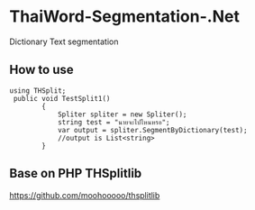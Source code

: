 # ThaiWord-Segmentation-.Net
Dictionary Text segmentation
## How to use
```
using THSplit;
 public void TestSplit1()
        {
            Spliter spliter = new Spliter();
            string test = "นายจะไปไหนหรอ";
            var output = spliter.SegmentByDictionary(test);
            //output is List<string>
        }
```
## Base on PHP THSplitlib
https://github.com/moohooooo/thsplitlib
